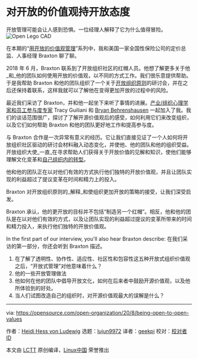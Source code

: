 [#]: collector: (lujun9972)
[#]: translator: (geekpi)
[#]: reviewer: ( )
[#]: publisher: ( )
[#]: url: ( )
[#]: subject: (Being open to open values)
[#]: via: (https://opensource.com/open-organization/20/8/being-open-to-open-values)
[#]: author: (Heidi Hess von Ludewig https://opensource.com/users/heidi-hess-von-ludewig)

对开放的价值观持开放态度
======
开放管理可能会让人感到恐惧。一位经理人解释了它为什么值得冒险。
![Open Lego CAD][1]

在本期的“[用开放的价值观管理][2]”系列中，我和美国一家全国性保险公司的定价总监、人事经理 Braxton 聊了聊。

2018 年 6 月，Braxton 联系到了开放组织社区的红帽人员。他想了解更多关于他_和_他的团队如何使用开放的价值观，以不同的方式工作。我们很乐意提供帮助。于是我帮助 Braxton 和他的团队组织了一个关于[开放组织原则][3]的研讨会，并在之后还保持着联系，这样我就可以了解他在变得更加开放的过程中的风险。

最近我们采访了 Braxton，并和他一起坐下来听了事情的进展。[产业/组织心理学家和员工参与度专家][4] Tracy Guiliani 和 [Bryan Behrenshausen][5] 一起加入了我。我们的谈话范围很广，探讨了了解开源价值观后的感受，如何利用它们来改变组织，以及它们如何帮助 Braxton 和他的团队更好地工作和提高参与度。

与 Braxton 合作是一次异常有意义的经历。它让我们直接见证了一个人如何将开放组织社区驱动的研讨会材料融入动态变化，并使他、他的团队和他的组织受益。开放组织大使_一直_在寻求帮助人们获得关于开放价值的见解和知识，使他们能够理解文化变革和[自己组织内的转型][6]。

他和他的团队正在以对他们有效的方式执行他们独特的开放价值观，并且让团队实现的利益超过了提议变革在时间和精力上的投入。

Braxton 对开放组织原则的_解释_和使组织更加开放的策略的接受，让我们深受启发。

Braxton 承认，他的更开放的目标并不包括“制造另一个红帽”。相反，他和他的团队是在以对他们有效的方式，以及让团队实现的利益超过提议的变革所带来的时间和精力投入，来执行他们独特的开放价值观。

In the first part of our interview, you'll also hear Braxton describe:
在我们采访的第一部分，你还会听到 Braxton 描述。

  1. 在了解了透明性、协作性、适应性、社区性和包容性这五种开放式组织价值观之后，“开放式管理”对他意味着什么？
  2. 他的一些开放管理做法
  3. 他如何在他的团队中倡导开放文化，如何在后来者中鼓励开源价值观，以及他所体验到的好处。
  4. 当人们试图改造自己的组织时，对开源价值观最大的误解是什么？

--------------------------------------------------------------------------------

via: https://opensource.com/open-organization/20/8/being-open-to-open-values

作者：[Heidi Hess von Ludewig][a]
选题：[lujun9972][b]
译者：[geekpi](https://github.com/geekpi)
校对：[校对者ID](https://github.com/校对者ID)

本文由 [LCTT](https://github.com/LCTT/TranslateProject) 原创编译，[Linux中国](https://linux.cn/) 荣誉推出

[a]: https://opensource.com/users/heidi-hess-von-ludewig
[b]: https://github.com/lujun9972
[1]: https://opensource.com/sites/default/files/styles/image-full-size/public/lead-images/open-lego.tiff_.png?itok=mQglOhW_ (Open Lego CAD)
[2]: https://opensource.com/open-organization/managing-with-open-values
[3]: https://github.com/open-organization/open-org-definition
[4]: https://opensource.com/open-organization/20/5/commitment-engagement-org-psychology
[5]: https://opensource.com/users/bbehrens
[6]: https://opensource.com/open-organization/18/4/rethinking-ownership-across-organization
